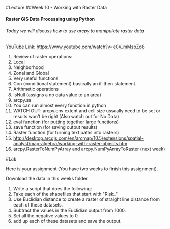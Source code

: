 #Lecture
##Week 10 - Working with Raster Data
#### Raster GIS Data Processing using Python
###### Today we will discuss how to use arcpy to manipulate raster data

YouTube Link:  https://www.youtube.com/watch?v=e0V_mMspZc8

1. Review of raster operations:
  1. Local
  2. Neighborhood
  3. Zonal and Global
2. Very useful functions
  1. Con (conditional statement) basically an if-then statement.
  2. Arithmetic operations
  3. IsNull (assigns a no data value to an area)
3. arcpy.sa
  1. You can run almost every function in python
  2. WATCH OUT: arcpy.env extent and cell size ussually need to be set or results won't be right (Also watch out for No Data)
  3. eval function (for putting together large functions)
  4. save function (for saving output results)
  5. Raster function (for turning text paths into rasters)
  6. http://desktop.arcgis.com/en/arcmap/10.5/extensions/spatial-analyst/map-algebra/working-with-raster-objects.htm
  7. arcpy.RasterToNumPyArray and arcpy.NumPyArrayToRaster (next week)

  

#Lab 

Here is your assignment (You have two weeks to finish this assignment).

Download the data in this weeks folder.

1. Write a script that does the following:
  1. Take each of the shapefiles that start with "Risk_"
  2. Use Euclidian distance to create a raster of straight line distance from each of these datasets.
  3. Subtract the values in the Euclidian output from 1000.
  4. Set all the negative values to 0.
  5. add up each of these datasets and save the output.
  








  




      
      

